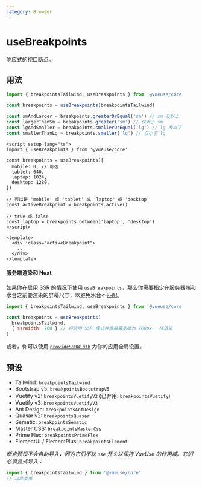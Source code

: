 ```yaml
---
category: Browser
---
```


# useBreakpoints

响应式的视口断点。

## 用法

```js
import { breakpointsTailwind, useBreakpoints } from '@vueuse/core'

const breakpoints = useBreakpoints(breakpointsTailwind)

const smAndLarger = breakpoints.greaterOrEqual('sm') // sm 及以上
const largerThanSm = breakpoints.greater('sm') // 仅大于 sm
const lgAndSmaller = breakpoints.smallerOrEqual('lg') // lg 及以下
const smallerThanLg = breakpoints.smaller('lg') // 仅小于 lg
```

```vue
<script setup lang="ts">
import { useBreakpoints } from '@vueuse/core'

const breakpoints = useBreakpoints({
  mobile: 0, // 可选
  tablet: 640,
  laptop: 1024,
  desktop: 1280,
})

// 可以是 'mobile' 或 'tablet' 或 'laptop' 或 'desktop'
const activeBreakpoint = breakpoints.active()

// true 或 false
const laptop = breakpoints.between('laptop', 'desktop')
</script>

<template>
  <div :class="activeBreakpoint">
    ...
  </div>
</template>
```

#### 服务端渲染和 Nuxt

如果你在启用 SSR 的情况下使用 `useBreakpoints`，那么你需要指定在服务器端和水合之前要渲染的屏幕尺寸，以避免水合不匹配。

```js
import { breakpointsTailwind, useBreakpoints } from '@vueuse/core'

const breakpoints = useBreakpoints(
  breakpointsTailwind,
  { ssrWidth: 768 } // 将启用 SSR 模式并像屏幕宽度为 768px 一样渲染
)
```

或者，你可以使用 [`provideSSRWidth`](../useSSRWidth/index.md) 为你的应用全局设置。

## 预设

- Tailwind: `breakpointsTailwind`
- Bootstrap v5: `breakpointsBootstrapV5`
- Vuetify v2: `breakpointsVuetifyV2` (已弃用: `breakpointsVuetify`)
- Vuetify v3: `breakpointsVuetifyV3`
- Ant Design: `breakpointsAntDesign`
- Quasar v2: `breakpointsQuasar`
- Sematic: `breakpointsSematic`
- Master CSS: `breakpointsMasterCss`
- Prime Flex: `breakpointsPrimeFlex`
- ElementUI / ElementPlus: `breakpointsElement`

_断点预设不会自动导入，因为它们不以 `use` 开头以保持 VueUse 的作用域。它们必须显式导入：_

```js
import { breakpointsTailwind } from '@vueuse/core'
// 以此类推
```

